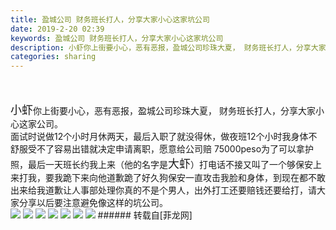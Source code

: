 ```yaml
---
title: 盈城公司 财务班长打人，分享大家小心这家坑公司
date: 2019-2-20 02:39
keywords: 盈城公司 财务班长打人，分享大家小心这家坑公司
description: 小虾你上街要小心，恶有恶报，盈城公司珍珠大夏， 财务班长打人，分享大家小心这家公司。面试时说做12个小时月休两天，最后入职了就没得休，做夜班12个小时我身体不舒服受不了容易出错就决定申请离职，愿意给公司赔 75000peso为了可以拿护照，最后一天班长约我上来（他的名字是大虾）打电话不接又叫了一个够保安上来打我，要我跪下来向他道歉跪了好久狗保安一直攻击我脸和身体，到现在都不敢出来给我道歉让人事部处理你真的不是个男人，出外打工还要赔钱还要给打，请大家分享以后要注意避免像这样的坑公司。
categories: sharing
---
```

<td class="t_f" id="postmessage_3073913">

<br/>
<br/>
<font size="4">小虾</font>你上街要小心，恶有恶报，盈城公司珍珠大夏， 财务班长打人，分享大家小心这家公司。<br/>
面试时说做12个小时月休两天，最后入职了就没得休，做夜班12个小时我身体不舒服受不了容易出错就决定申请离职，愿意给公司赔 75000peso为了可以拿护照，最后一天班长约我上来（他的名字是<font size="4">大虾</font>）打电话不接又叫了一个够保安上来打我，要我跪下来向他道歉跪了好久狗保安一直攻击我脸和身体，到现在都不敢出来给我道歉让人事部处理你真的不是个男人，出外打工还要赔钱还要给打，请大家分享以后要注意避免像这样的坑公司。<br/>

<img aid="1089593" data-cf-modified-4362ae2dfafe3690178a9cf3-="" file="data/attachment/forum/201902/20/022940ehvfvfeewbw77zwb.jpg.thumb.jpg" id="aimg_1089593" inpost="1" onclick="" onmouseover="" src="http://www.flw.ph/data/attachment/forum/201902/20/022940ehvfvfeewbw77zwb.jpg" style="cursor:pointer" zoomfile="data/attachment/forum/201902/20/022940ehvfvfeewbw77zwb.jpg"/>



<img aid="1089608" data-cf-modified-4362ae2dfafe3690178a9cf3-="" file="data/attachment/forum/201902/20/023440uwwfaytwwwf2dzwu.jpg.thumb.jpg" id="aimg_1089608" inpost="1" onclick="" onmouseover="" src="http://www.flw.ph/data/attachment/forum/201902/20/023440uwwfaytwwwf2dzwu.jpg" style="cursor:pointer" zoomfile="data/attachment/forum/201902/20/023440uwwfaytwwwf2dzwu.jpg"/>



<img aid="1089598" data-cf-modified-4362ae2dfafe3690178a9cf3-="" file="data/attachment/forum/201902/20/023231bb7awquab1uwap17.jpg.thumb.jpg" id="aimg_1089598" inpost="1" onclick="" onmouseover="" src="http://www.flw.ph/data/attachment/forum/201902/20/023231bb7awquab1uwap17.jpg" style="cursor:pointer" zoomfile="data/attachment/forum/201902/20/023231bb7awquab1uwap17.jpg"/>



<img aid="1089607" data-cf-modified-4362ae2dfafe3690178a9cf3-="" file="data/attachment/forum/201902/20/023417rfcmeqa5wqpfmxyp.jpg.thumb.jpg" id="aimg_1089607" inpost="1" onclick="" onmouseover="" src="http://www.flw.ph/data/attachment/forum/201902/20/023417rfcmeqa5wqpfmxyp.jpg" style="cursor:pointer" zoomfile="data/attachment/forum/201902/20/023417rfcmeqa5wqpfmxyp.jpg"/>



<img aid="1089594" data-cf-modified-4362ae2dfafe3690178a9cf3-="" file="data/attachment/forum/201902/20/023026peovoprh0nqfeqno.jpg.thumb.jpg" id="aimg_1089594" inpost="1" onclick="" onmouseover="" src="http://www.flw.ph/data/attachment/forum/201902/20/023026peovoprh0nqfeqno.jpg" style="cursor:pointer" zoomfile="data/attachment/forum/201902/20/023026peovoprh0nqfeqno.jpg"/>



<img aid="1089597" data-cf-modified-4362ae2dfafe3690178a9cf3-="" file="data/attachment/forum/201902/20/023132b9n7nr92471k52k7.jpg.thumb.jpg" id="aimg_1089597" inpost="1" onclick="" onmouseover="" src="http://www.flw.ph/data/attachment/forum/201902/20/023132b9n7nr92471k52k7.jpg" style="cursor:pointer" zoomfile="data/attachment/forum/201902/20/023132b9n7nr92471k52k7.jpg"/>



<img aid="1089610" data-cf-modified-4362ae2dfafe3690178a9cf3-="" file="data/attachment/forum/201902/20/024852k85v2znucuuh3erl.jpg.thumb.jpg" id="aimg_1089610" inpost="1" onclick="" onmouseover="" src="http://www.flw.ph/data/attachment/forum/201902/20/024852k85v2znucuuh3erl.jpg" style="cursor:pointer" zoomfile="data/attachment/forum/201902/20/024852k85v2znucuuh3erl.jpg"/>


</td>
###### 转载自[菲龙网]